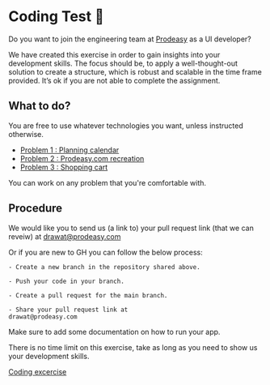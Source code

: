 # Coding Test 👋

Do you want to join the engineering team at [Prodeasy](https://prodeasy.com) as a UI developer? 

We have created this exercise in order to gain insights into your development skills. The focus should be, to apply a well-thought-out solution to create a structure, which is robust and scalable in the time frame provided. It’s ok if you are not able to complete the assignment. 


## What to do?

You are free to use whatever technologies you want, unless instructed otherwise.

- [Problem 1 : Planning calendar](https://wiki.prodeasy.com/ui-coding-tests#exercise-1-planning-calendar)
- [Problem 2 : Prodeasy.com recreation](https://wiki.prodeasy.com/ui-coding-tests#exercise-2-recreate-prodeasy-website)
- [Problem 3 : Shopping cart](https://wiki.prodeasy.com/ui-coding-tests#exercise-3-shopping-cart)

You can work on any problem that you're comfortable with.

## Procedure

We would like you to send us (a link to) your pull request link (that we can reveiw) at drawat@prodeasy.com  

Or if you are new to GH you can follow the below process:

```
- Create a new branch in the repository shared above.

- Push your code in your branch.

- Create a pull request for the main branch.

- Share your pull request link at 
drawat@prodeasy.com
```

Make sure to add some documentation on how to run your app.

There is no time limit on this exercise, take as long as you need to show us your development skills.

[Coding excercise](https://wiki.prodeasy.com/ui-coding-tests) 
